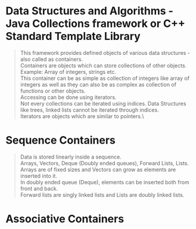 # Data Structures and Algorithms - Java Collections framework or C++ Standard Template Library

> This framework provides defined objects of various data structures - also called as containers.\
> Containers are objects which can store collections of other objects.\
> Example: Array of integers, strings etc.\
> This container can be as simple as collection of integers like array of integers as well as they can also be as complex as collection of functions or other objects.\
> Accessing can be done using iterators.\
> Not every collections can be iterated using indices. Data Structures like trees, linked lists cannot be iterated through indices.\
> Iterators are objects which are similar to pointers.\

# Sequence Containers

> Data is stored linearly inside a sequence.\
> Arrays, Vectors, Deque (Doubly ended queues), Forward Lists, Lists.\
> Arrays are of fixed sizes and Vectors can grow as elements are inserted into it.\
> In doubly ended queue (Deque), elements can be inserted both from front and back.\
> Forward lists are singly linked lists and Lists are doubly linked lists.

# Associative Containers